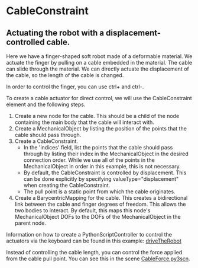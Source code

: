 # CableConstraint

Actuating the robot with a displacement-controlled cable.
----------------

Here we have a finger-shaped soft robot made of a deformable material. We actuate the finger by pulling on a cable embedded in the material. The cable can slide through the material. We can directly actuate the displacement of the cable, so the length of the cable is changed.

In order to control the finger, you can use ctrl+ and ctrl-.

To create a cable actuator for direct control, we will use the CableConstraint element and the following steps.
1. Create a new node for the cable. This should be a child of the node containing the main body that the cable will interact with.
2. Create a MechanicalObject by listing the position of the points that the cable should pass through.
3. Create a CableConstraint.
	* In the 'indices' field, list the points that the cable should pass through by listing their index in the MechanicalObject in the desired connection order. While we use all of the points in the MechanicalObject in order in this example, this is not necessary.
	* By default, the CableConstraint is controlled by displacement. This can be done explicitly by specifying valueType="displacement" when creating the CableConstraint.
	* The pull point is a static point from which the cable originates.
4. Create a BarycentricMapping for the cable. This creates a bidirectional link between the cable and finger degrees of freedom. This allows the two bodies to interact. By default, this maps this node's MechanicalObject DOFs to the DOFs of the MechanicalObject in the parent node.

Information on how to create a PythonScriptController to control the actuators via the keyboard can be found in this example: [driveTheRobot](../../driveTheRobot/simulation.pyscn)

Instead of controlling the cable length, you can control the force applied from the cable pull point. You can see this in the scene [CableForce.py3scn](CableForce.pys3cn).
